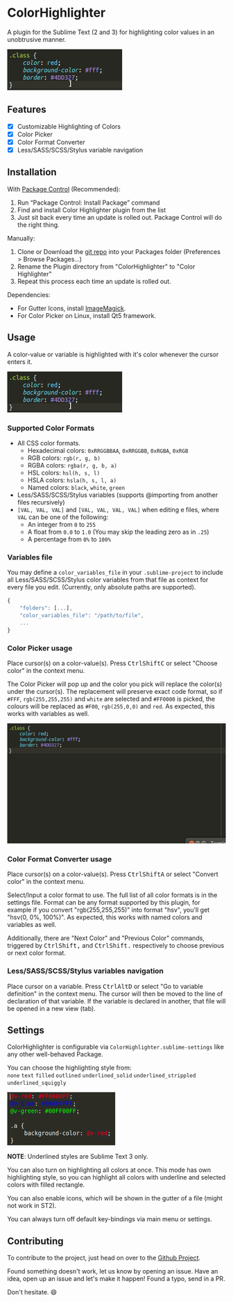 # ColorHighlighter
A plugin for the Sublime Text (2 and 3) for highlighting color values in an unobtrusive manner.

![underline highlighting preview][image-underline-preview]

## Features
 - [x] Customizable Highlighting of Colors
 - [x] Color Picker
 - [x] Color Format Converter
 - [x] Less/SASS/SCSS/Stylus variable navigation

## Installation
With [Package Control][package-control] (Recommended):

1. Run “Package Control: Install Package” command
2. Find and install Color Highlighter plugin from the list
3. Just sit back every time an update is rolled out. Package Control will do the right thing.

Manually:

  1. Clone or Download the [git repo][project-url] into your Packages folder (Preferences > Browse Packages...)
  2. Rename the Plugin directory from "ColorHighlighter" to "Color Highlighter"
  3. Repeat this process each time an update is rolled out.

Dependencies:

  - For Gutter Icons, install [ImageMagick][imagemagick-url].
  - For Color Picker on Linux, install Qt5 framework.

## Usage
A color-value or variable is highlighted with it's color whenever the cursor enters it.

![underline highlighting preview][image-underline-preview]

### Supported Color Formats
  - All CSS color formats.
    - Hexadecimal colors: `0xRRGGBBAA`, `0xRRGGBB`, `0xRGBA`, `0xRGB`
    - RGB colors: `rgb(r, g, b)`
    - RGBA colors: `rgba(r, g, b, a)`
    - HSL colors: `hsl(h, s, l)`
    - HSLA colors: `hsla(h, s, l, a)`
    - Named colors: `black`, `white`, `green`
  - Less/SASS/SCSS/Stylus variables (supports @importing from another files recursively)
  - `[VAL, VAL, VAL]` and `[VAL, VAL, VAL, VAL]` when editing e files, where `VAL` can be one of the following:
    - An integer from `0` to `255`
    - A float from `0.0` to `1.0` (You may skip the leading zero as in `.25`)
    - A percentage from `0%` to `100%`

### Variables file
You may define a `color_variables_file` in your `.sublime-project` to include all Less/SASS/SCSS/Stylus color variables from that file as context for every file you edit. (Currently, only absolute paths are supported).

```js
{
    "folders": [...],
    "color_variables_file": "/path/to/file",
    ...
}
```

### Color Picker usage
Place cursor(s) on a color-value(s). Press <kbd><kbd>Ctrl</kbd><kbd>Shift</kbd><kbd>C</kbd></kbd> or select "Choose color" in the context menu.

The Color Picker will pop up and the color you pick will replace the color(s) under the cursor(s). The replacement will preserve exact code format, so if `#FFF`, `rgb(255,255,255)` and `white` are selected and `#FF0000` is picked, the colours will be replaced as `#F00`, `rgb(255,0,0)` and `red`. As expected, this works with variables as well.

![color picker preview][image-color-picker]

### Color Format Converter usage
Place cursor(s) on a color-value(s). Press <kbd><kbd>Ctrl</kbd><kbd>Shift</kbd><kbd>A</kbd></kbd> or select "Convert color" in the context menu.

Select/Input a color format to use. The full list of all color formats is in the settings file. Format can be any format supported by this plugin, for example if you convert "rgb(255,255,255)" into format "hsv", you'll get "hsv(0, 0%, 100%)". As expected, this works with named colors and variables as well.

Additionally, there are "Next Color" and "Previous Color" commands, triggered by <kbd><kbd>Ctrl</kbd><kbd>Shift</kbd><kbd>,</kbd></kbd> and <kbd><kbd>Ctrl</kbd><kbd>Shift</kbd><kbd>.</kbd></kbd> respectively to choose previous or next color format.

### Less/SASS/SCSS/Stylus variables navigation
Place cursor on a variable. Press <kbd><kbd>Ctrl</kbd><kbd>Alt</kbd><kbd>D</kbd></kbd> or select "Go to variable definition" in the context menu. The cursor will then be moved to the line of declaration of that variable. If the variable is declared in another, that file will be opened in a new view (tab).

## Settings
ColorHighlighter is configurable via `ColorHighlighter.sublime-settings` like any other well-behaved Package.

You can choose the highlighting style from:  
`none` `text` `filled` `outlined` `underlined_solid` `underlined_strippled` `underlined_squiggly` 

![colored text highlighting preview][image-colored-text-preview]

**NOTE**: Underlined styles are Sublime Text 3 only.

You can also turn on highlighting all colors at once. This mode has own highlighting style, so you can highlight all colors with underline and selected colors with filled rectangle.

You can also enable icons, which will be shown in the gutter of a file (might not work in ST2).

You can always turn off default key-bindings via main menu or settings.

## Contributing
To contribute to the project, just head on over to the [Github Project][project-url].

Found something doesn't work, let us know by opening an issue.
Have an idea, open up an issue and let's make it happen!
Found a typo, send in a PR.

Don't hesitate. :smile:

 [project-url]: https://github.com/Monnoroch/ColorHighlighter
 [package-control]: https://packagecontrol.io/installation
 [imagemagick-url]: http://www.imagemagick.org/

 [image-color-picker]: images/color-picker.gif
 [image-underline-preview]: images/underline-preview.gif
 [image-colored-text-preview]: images/colored-text-preview.gif
